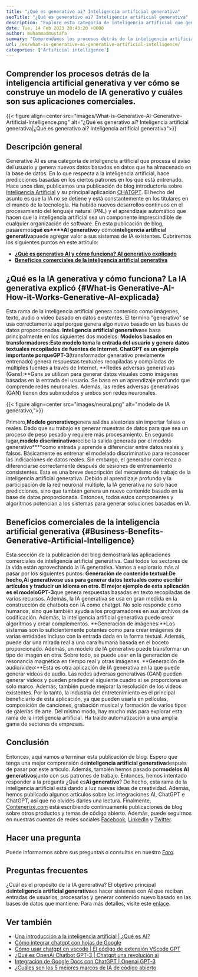 ```yaml
---
title: "¿Qué es generativo ai? Inteligencia artificial generativa" 
seoTitle: "¿Qué es generativo ai? Inteligencia artificial generativa" 
description: "Explore esta categoría de inteligencia artificial que genera contenido único. Comencemos el artículo e intentemos obtener la respuesta ¿Qué es la IA generativa?" 
date: Tue, 14 Feb 2023 20:43:20 +0000
author: muhammadmustafa
summary: "Comprendamos los procesos detrás de la inteligencia artificial generativa y veamos cómo se construye un modelo de IA generativo y cuáles son sus aplicaciones comerciales." 
url: /es/what-is-generative-ai-generative-artificial-intelligence/
categories: ['Artificial intelligence']
---
```


## Comprender los procesos detrás de la inteligencia artificial generativa y ver cómo se construye un modelo de IA generativo y cuáles son sus aplicaciones comerciales.

{{< figure align=center src="images/What-is-Generative-AI-Generative-Artificial-Intelligence.png" alt="¿Qué es generativo ai? Inteligencia artificial generativa|¿Qué es generativo ai? Inteligencia artificial generativa">}}


## Descripción general
Generative AI es una categoría de inteligencia artificial que procesa el aviso del usuario y genera nuevos datos basados ​​en datos que ha almacenado en la base de datos. En lo que respecta a la inteligencia artificial, hace predicciones basadas en los ciertos patrones en los que está entrenado. Hace unos días, publicamos una publicación de blog introductoria sobre [Inteligencia Artificial][1] y su principal aplicación [CHATGPT][2]. El hecho del asunto es que la IA no se detiene y está constantemente en los titulares en el mundo de la tecnología. Ha habido nuevos desarrollos continuos en el procesamiento del lenguaje natural (PNL) y el aprendizaje automático que hacen que la inteligencia artificial sea un componente imprescindible de cualquier organización de software. En esta publicación de blog, pasaremos**qué es****AI generativo**y cómo**inteligencia artificial generativa**puede agregar valor a sus sistemas de IA existentes.
Cubriremos los siguientes puntos en este artículo:
* [**¿Qué es generativo AI y cómo funciona? AI generativo explicado**][3]
* [**Beneficios comerciales de la inteligencia artificial generativa**][4]

## ¿Qué es la IA generativa y cómo funciona? La IA generativa explicó   {#What-is Generative-AI-How-it-Works-Generative-AI-explicada}
Esta rama de la inteligencia artificial genera contenido como imágenes, texto, audio o video basado en datos existentes. El término "generativo" se usa correctamente aquí porque genera algo nuevo basado en las bases de datos proporcionadas.
**Inteligencia artificial generativa**se basa principalmente en los siguientes dos modelos:
**Modelos basados ​​en transformadores:**Este modelo toma la entrada del usuario y genera datos textuales recopilados de fuentes de Internet. ChatGPT es un ejemplo importante porque**GPT-3**(transformador generativo previamente entrenado) genera respuestas textuales recopiladas y compiladas de múltiples fuentes a través de Internet.
**Redes adversas generativas (Gans):**Gans se utilizan para generar datos visuales como imágenes basadas en la entrada del usuario. Se basa en un aprendizaje profundo que comprende redes neuronales. Además, las redes adversas generativas (GAN) tienen dos submodelos y ambos son redes neuronales.

{{< figure align=center src="images/neural.png" alt="modelo de IA generativo,">}}

Primero,**Modelo generativo**genera salidas aleatorias sin importar falsas o reales. Dado que su trabajo es generar muestras de datos para que sea un proceso de peso pesado y requiere más procesamiento. En segundo lugar,**modelo discriminativo**recibe la salida generada por el modelo generativo****como entrada y aprende a diferenciar entre datos reales y falsos. Básicamente es entrenar el modelado discriminativo para reconocer las indicaciones de datos reales. Sin embargo, el generador comienza a diferenciarse correctamente después de sesiones de entrenamiento consistentes.
Esta es una breve descripción del mecanismo de trabajo de la inteligencia artificial generativa. Debido al aprendizaje profundo y la participación de la red neuronal múltiple, la IA generativa no solo hace predicciones, sino que también genera un nuevo contenido basado en la base de datos proporcionada. Entonces, todos estos componentes y algoritmos potencian a los sistemas para generar soluciones basadas en IA.

## Beneficios comerciales de la inteligencia artificial generativa   {#Business-Benefits-Generative-Artificial-Intelligence}
Esta sección de la publicación del blog demostrará las aplicaciones comerciales de inteligencia artificial generativa. Casi todos los sectores de la vida están aprovechando la IA generativa. Vamos a explorarlo más al pasar por los siguientes puntos:
**Generación de contenido textual:**De hecho,**Ai generativo**se usa para generar datos textuales como escribir artículos y traducir un idioma en otro. El mejor ejemplo de esta aplicación es el modelo**GPT-3**que genera respuestas basadas en texto recopiladas de varios recursos. Además, la IA generativa se usa en gran medida en la construcción de chatbots con IA como chatgpt. No solo responde como humanos, sino que también ayuda a los programadores en sus archivos de codificación. Además, la inteligencia artificial generativa puede crear algoritmos y crear complementos.
**Generación de imágenes:**Los sistemas son lo suficientemente potentes como para crear imágenes de varias entidades incluso con la entrada dada en la forma textual. Además, puede dar una mirada real a una cara humana basada en el boceto proporcionado. Además, un modelo de IA generativo puede transformar un tipo de imagen en otra. Sobre todo, se puede usar en la generación de resonancia magnética en tiempo real y otras imágenes.
**Generación de audio/video:**Esta es otra aplicación de IA generativa en la que puede generar videos de audio. Las redes adversas generativas (GAN) pueden generar videos y pueden predecir el siguiente cuadro si se proporciona un solo marco. Además, también puede mejorar la resolución de los videos existentes. Por lo tanto, la industria del entretenimiento es el principal beneficiario de esta aplicación, ya que pueden usarla en películas, composición de canciones, grabación musical y formación de varios tipos de galerías de arte.
Del mismo modo, hay mucho más para explorar esta rama de la inteligencia artificial. Ha traído automatización a una amplia gama de sectores de empresas.

## Conclusión
Entonces, aquí vamos a terminar esta publicación de blog. Espero que tenga una mejor comprensión de**inteligencia artificial generativa**después de pasar por este artículo. Además, también hemos pasado por**modelos AI generativos**junto con sus patrones de trabajo. Entonces, hemos intentado responder a la pregunta ¿Qué es**Ai generativo**? De hecho, esta rama de la inteligencia artificial está dando a luz nuevas ideas de creatividad. Además, hemos publicado algunos artículos sobre las integraciones AI, ChatGPT e ChatGPT, así que no olvides darles una lectura.
Finalmente, [Contenerize.com][5] está escribiendo continuamente publicaciones de blog sobre otros productos y temas de código abierto. Además, puede seguirnos en nuestras cuentas de redes sociales [Facebook][6], [LinkedIn][7] y [Twitter][8].

## Hacer una pregunta
Puede informarnos sobre sus preguntas o consultas en nuestro [Foro][9].

## Preguntas frecuentes
¿Cuál es el propósito de la IA generativa?
El objetivo principal de**inteligencia artificial generativa**es hacer sistemas con AI que reciban entradas de usuarios, procesarlas y generar contenido nuevo basado en las bases de datos que mantiene. Para más detalles, visite este [enlace][3].

## Ver también
  * [Una introducción a la inteligencia artificial | ¿Qué es AI?][1]
  * [Cómo integrar chatgpt con hojas de Google][10]
  * [Cómo usar chatgpt en vscode | El código de extensión VScode GPT][11]
  * [¿Qué es OpenAi Chatbot GPT-3 | Chatgpt una revolución ai][2]
  * [Integración de Google Docs con ChatGPT | Openai GPT-3][12]
  * [¿Cuáles son los 5 mejores marcos de IA de código abierto][13]

  
[1]: https://blog.containerize.com/artificial-intelligence/an-introduction-to-artificial-intelligence-what-is-ai/
[2]: https://blog.containerize.com/artificial-intelligence/what-is-openai-chatbot-gpt-3-chatgpt-an-ai-revolution/
[3]: #What-is-Generative-AI-how-it-works-Generative-AI-explained
[4]: #Business-benefits-of-Generative-Artificial-Intelligence
[5]: https://www.containerize.com/
[6]: https://web.facebook.com/containerize
[7]: https://www.linkedin.com/company/containerize/
[8]: https://twitter.com/containerize_co
[9]: https://forum.containerize.com/
[10]: https://blog.containerize.com/artificial-intelligence/integrate-chatgpt-with-google-sheets/
[11]: https://blog.containerize.com/artificial-intelligence/how-to-use-chatgpt-in-vscode-the-vscode-extension-codegpt/
[12]: https://blog.containerize.com/artificial-intelligence/google-docs-integration-with-chatgpt/
[13]: https://blog.containerize.com/artificial-intelligence/top-5-open-source-ai-frameworks/
